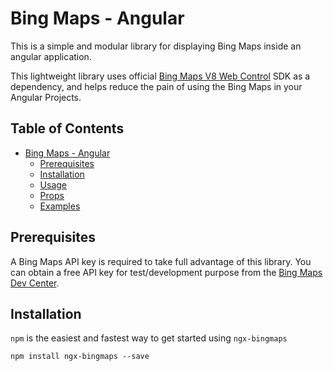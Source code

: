 # Bing Maps - Angular

This is a simple and modular library for displaying Bing Maps inside an angular application.

This lightweight library uses official [Bing Maps V8 Web Control](
https://learn.microsoft.com/en-us/bingmaps/v8-web-control/?redirectedfrom=MSDN) SDK as a dependency, and helps reduce the pain of using the Bing Maps in your Angular Projects.  


## Table of Contents

- [Bing Maps - Angular](#bing-maps---angular)
  - [Prerequisites](#prerequisites)
  - [Installation](#installation)
  - [Usage](#usage)
  - [Props](#props)
  - [Examples](#examples)


## Prerequisites

A Bing Maps API key is required to take full advantage of this library. You can obtain a free API key for test/development purpose from the [Bing Maps Dev Center](https://www.bingmapsportal.com).

## Installation

`npm` is the easiest and fastest way to get started using `ngx-bingmaps`
```
npm install ngx-bingmaps --save
```
